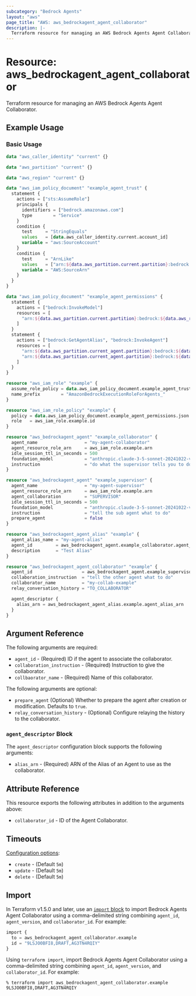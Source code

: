 ```yaml
---
subcategory: "Bedrock Agents"
layout: "aws"
page_title: "AWS: aws_bedrockagent_agent_collaborator"
description: |-
  Terraform resource for managing an AWS Bedrock Agents Agent Collaborator.
---
```

# Resource: aws_bedrockagent_agent_collaborator

Terraform resource for managing an AWS Bedrock Agents Agent Collaborator.

## Example Usage

### Basic Usage

```terraform
data "aws_caller_identity" "current" {}

data "aws_partition" "current" {}

data "aws_region" "current" {}

data "aws_iam_policy_document" "example_agent_trust" {
  statement {
    actions = ["sts:AssumeRole"]
    principals {
      identifiers = ["bedrock.amazonaws.com"]
      type        = "Service"
    }
    condition {
      test     = "StringEquals"
      values   = [data.aws_caller_identity.current.account_id]
      variable = "aws:SourceAccount"
    }
    condition {
      test     = "ArnLike"
      values   = ["arn:${data.aws_partition.current.partition}:bedrock:${data.aws_region.current.name}:${data.aws_caller_identity.current.account_id}:agent/*"]
      variable = "AWS:SourceArn"
    }
  }
}

data "aws_iam_policy_document" "example_agent_permissions" {
  statement {
    actions = ["bedrock:InvokeModel"]
    resources = [
      "arn:${data.aws_partition.current.partition}:bedrock:${data.aws_region.current.name}::foundation-model/anthropic.claude-3-5-sonnet-20241022-v2:0",
    ]
  }
  statement {
    actions = ["bedrock:GetAgentAlias", "bedrock:InvokeAgent"]
    resources = [
      "arn:${data.aws_partition.current_agent.partition}:bedrock:${data.aws_region.current.name}:${data.aws_caller_identity.current.account_id}:agent/*",
      "arn:${data.aws_partition.current_agent.partition}:bedrock:${data.aws_region.current.name}:${data.aws_caller_identity.current.account_id}:agent-alias/*"
    ]
  }
}

resource "aws_iam_role" "example" {
  assume_role_policy = data.aws_iam_policy_document.example_agent_trust.json
  name_prefix        = "AmazonBedrockExecutionRoleForAgents_"
}

resource "aws_iam_role_policy" "example" {
  policy = data.aws_iam_policy_document.example_agent_permissions.json
  role   = aws_iam_role.example.id
}

resource "aws_bedrockagent_agent" "example_collaborator" {
  agent_name                  = "my-agent-collaborator"
  agent_resource_role_arn     = aws_iam_role.example.arn
  idle_session_ttl_in_seconds = 500
  foundation_model            = "anthropic.claude-3-5-sonnet-20241022-v2:0"
  instruction                 = "do what the supervisor tells you to do"
}

resource "aws_bedrockagent_agent" "example_supervisor" {
  agent_name                  = "my-agent-supervisor"
  agent_resource_role_arn     = aws_iam_role.example.arn
  agent_collaboration         = "SUPERVISOR"
  idle_session_ttl_in_seconds = 500
  foundation_model            = "anthropic.claude-3-5-sonnet-20241022-v2:0"
  instruction                 = "tell the sub agent what to do"
  prepare_agent               = false
}

resource "aws_bedrockagent_agent_alias" "example" {
  agent_alias_name = "my-agent-alias"
  agent_id         = aws_bedrockagent_agent.example_collaborator.agent_id
  description      = "Test Alias"
}

resource "aws_bedrockagent_agent_collaborator" "example" {
  agent_id                   = aws_bedrockagent_agent.example_supervisor.agent_id
  collaboration_instruction  = "tell the other agent what to do"
  collaborator_name          = "my-collab-example"
  relay_conversation_history = "TO_COLLABORATOR"

  agent_descriptor {
    alias_arn = aws_bedrockagent_agent_alias.example.agent_alias_arn
  }
}
```

## Argument Reference

The following arguments are required:

* `agent_id` - (Required) ID if the agent to associate the collaborator.
* `collaboration_instruction` - (Required) Instruction to give the collaborator.
* `collbaorator_name` - (Required) Name of this collaborator.

The following arguments are optional:

* `prepare_agent` (Optional) Whether to prepare the agent after creation or modification. Defaults to `true`.
* `relay_conversation_history` - (Optional) Configure relaying the history to the collaborator.

### `agent_descriptor` Block

The `agent_descriptor` configuration block supports the following arguments:

* `alias_arn` - (Required) ARN of the Alias of an Agent to use as the collaborator.

## Attribute Reference

This resource exports the following attributes in addition to the arguments above:

* `collaborator_id` - ID of the Agent Collaborator.

## Timeouts

[Configuration options](https://developer.hashicorp.com/terraform/language/resources/syntax#operation-timeouts):

* `create` - (Default `5m`)
* `update` - (Default `5m`)
* `delete` - (Default `5m`)

## Import

In Terraform v1.5.0 and later, use an [`import` block](https://developer.hashicorp.com/terraform/language/import) to import Bedrock Agents Agent Collaborator using a comma-delimited string combining `agent_id`, `agent_version`, and `collaborator_id`. For example:

```terraform
import {
  to = aws_bedrockagent_agent_collaborator.example
  id = "9LSJO0BFI8,DRAFT,AG3TN4RQIY"
}
```

Using `terraform import`, import Bedrock Agents Agent Collaborator using a comma-delimited string combining `agent_id`, `agent_version`, and `collaborator_id`. For example:

```console
% terraform import aws_bedrockagent_agent_collaborator.example 9LSJO0BFI8,DRAFT,AG3TN4RQIY
```
